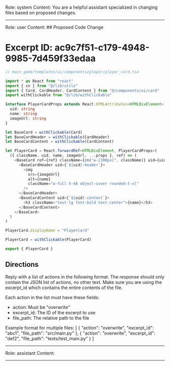 Role: system
Content: You are a helpful assistant specialized in changing files based on proposed changes.
__________________
Role: user
Content: ## Proposed Code Change
# Excerpt ID: ac9c7f51-c179-4948-9985-7d459f33edaa
```typescript
// main_game/templates/ui/components/player/player_card.tsx

import * as React from "react"
import { cn } from "@/lib/utils"
import { Card, CardHeader, CardContent } from "@/components/ui/card"
import withClickable from "@/lib/withClickable"

interface PlayerCardProps extends React.HTMLAttributes<HTMLDivElement> {
  uid: string
  name: string
  imageUrl: string
}

let BaseCard = withClickable(Card)
let BaseCardHeader = withClickable(CardHeader)
let BaseCardContent = withClickable(CardContent)

let PlayerCard = React.forwardRef<HTMLDivElement, PlayerCardProps>(
  ({ className, uid, name, imageUrl, ...props }, ref) => (
    <BaseCard ref={ref} className={cn("w-[300px]", className)} uid={uid} {...props}>
      <BaseCardHeader uid={`${uid}-header`}>
        <img 
          src={imageUrl}
          alt={name}
          className="w-full h-48 object-cover rounded-t-xl"
        />
      </BaseCardHeader>
      <BaseCardContent uid={`${uid}-content`}>
        <h3 className="text-lg font-bold text-center">{name}</h3>
      </BaseCardContent>
    </BaseCard>
  )
)

PlayerCard.displayName = "PlayerCard"

PlayerCard = withClickable(PlayerCard)

export { PlayerCard }
```

## Directions
Reply with a list of actions in the following format. The response should only contain the JSON list of actions, no other text.
Make sure you are using the excerpt_id which contains the entire contents of the file.

Each action in the list must have these fields:
- action: Must be "overwrite"
- excerpt_id: The ID of the excerpt to use
- file_path: The relative path to the file

Example format for multiple files:
[
    {
        "action": "overwrite",
        "excerpt_id": "abc1",
        "file_path": "src/main.py"
    },
    {
        "action": "overwrite",
        "excerpt_id": "def2",
        "file_path": "tests/test_main.py"
    }
]
__________________
Role: assistant
Content: 
__________________
